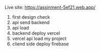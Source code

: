 Live site: https://assinment-5ef21.web.app/
1. first design check
2. api send backend 
3. api load
4. backend deploy vercel
5. vercel api load my project
6. cliend side deploy firebase